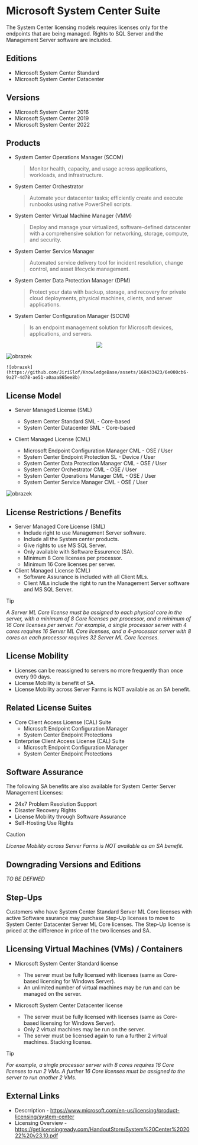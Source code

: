 # Microsoft System Center Suite
The System Center licensing models requires licenses only for the endpoints that are being managed. Rights to SQL Server and the Management Server software are included.

## Editions
- Microsoft System Center Standard
- Microsoft System Center Datacenter

## Versions
- Microsoft System Center 2016
- Microsoft System Center 2019
- Microsoft System Center 2022

## Products
- System Center Operations Manager (SCOM)
  > Monitor health, capacity, and usage across applications, workloads, and infrastructure.
- System Center Orchestrator
  > Automate your datacenter tasks; efficiently create and execute runbooks using native PowerShell scripts.
- System Center Virtual Machine Manager (VMM)
  > Deploy and manage your virtualized, software-defined datacenter with a comprehensive solution for networking, storage, compute, and security. 
- System Center Service Manager
  > Automated service delivery tool for incident resolution, change control, and asset lifecycle management. 
- System Center Data Protection Manager (DPM)
  > Protect your data with backup, storage, and recovery for private cloud deployments, physical machines, clients, and server applications. 
- System Center Configuration Manager (SCCM)
  > Is an endpoint management solution for Microsoft devices, applications, and servers.

<p align="center">
  <img src="https://www.terminalworks.com/blog-images/blobs/post_84/blobid64.jpg?1603887836751" />
</p>

![obrazek](https://github.com/JiriSlof/KnowledgeBase/assets/168433423/8cff14d5-a315-46c0-8430-eaf48542117b)


`![obrazek](https://github.com/JiriSlof/KnowledgeBase/assets/168433423/6e000cb6-9a27-4d78-ae51-a0aaa865ee8b)`



## License Model
- Server Managed License (SML)
    - System Center Standard SML - Core-based
    - System Center Datacenter SML - Core-based

- Client Managed License (CML)
    - Microsoft Endpoint Configuration Manager CML - OSE / User
    - System Center Endpoint Protection SL - Device / User
    - System Center Data Protection Manager CML - OSE / User
    - System Center Orchestrator CML - OSE / User
    - System Center Operations Manager CML - OSE / User
    - System Center Service Manager CML - OSE / User

![obrazek](https://github.com/JiriSlof/KnowledgeBase/assets/168433423/ef15f8be-c150-48cc-8b47-7a528cade992)


## License Restrictions / Benefits
- Server Managed Core License (SML)
    - Include right to use Management Server software.
    - Include all the System center products.
    - Give rights to use MS SQL Server.
    - Only available with Software Essurence (SA).      
    - Minimum 8 Core licenses per processor.
    - Minimum 16 Core licenses per server.
- Client Managed License (CML)
    - Software Assurance is included with all Client MLs.
    - Client MLs include the right to run the Management Server
software and MS SQL Server.
> [!TIP]  
> *A Server ML Core license must be assigned to each physical core in the server, with a minimum of 8 Core licenses per processor, and a minimum of 16 Core licenses per server.
> For example, a single processor server with 4 cores requires 16 Server ML Core licenses, and a 4-processor server with 8 cores on each processor requires 32 Server ML Core licenses.*


## License Mobility
- Licenses can be reassigned to servers no more frequently than once every 90 days.
- License Mobility is benefit of SA.
- License Mobility across Server Farms is NOT available as an SA benefit.

## Related License Suites
- Core Client Access License (CAL) Suite
    - Microsoft Endpoint Configuration Manager
    - System Center Endpoint Protections
- Enterprise Client Access License (CAL) Suite
    - Microsoft Endpoint Configuration Manager
    - System Center Endpoint Protections

## Software Assurance
The following SA benefits are also available for System Center Server Management Licenses:
- 24x7 Problem Resolution Support
- Disaster Recovery Rights
- License Mobility through Software Assurance
- Self-Hosting Use Rights
> [!CAUTION]
> *License Mobility across Server Farms is NOT available as an SA benefit.*


## Downgrading Versions and Editions
*TO BE DEFINED*

## Step-Ups
Customers who have System Center Standard Server ML Core licenses with active Software ssurance may purchase Step-Up licenses to move to System Center Datacenter Server ML Core licenses.
The Step-Up license is priced at the difference in price of the two licenses and SA.

## Licensing Virtual Machines (VMs) / Containers
- Microsoft System Center Standard license  
    - The server must be fully licensed with  licenses (same as Core-based licensing for Windows Server).
    - An unlimited number of virtual machines may be run and can be managed on the server.
  
- Microsoft System Center Datacenter license
    - The server must be fully licensed with  licenses (same as Core-based licensing for Windows Server).
    - Only 2 virtual machines may be run on the server.
    - The server must be licensed again to run a further 2 virtual machines. Stacking license.
> [!TIP]  
> *For example, a single processor server with 8 cores requires 16 Core licenses to run 2 VMs.
> A further 16 Core licenses must be assigned to the server to run another 2 VMs.*

## External Links
- Descrription - https://www.microsoft.com/en-us/licensing/product-licensing/system-center
- Licensing Overview - https://getlicensingready.com/HandoutStore/System%20Center%202022%20v23.10.pdf

